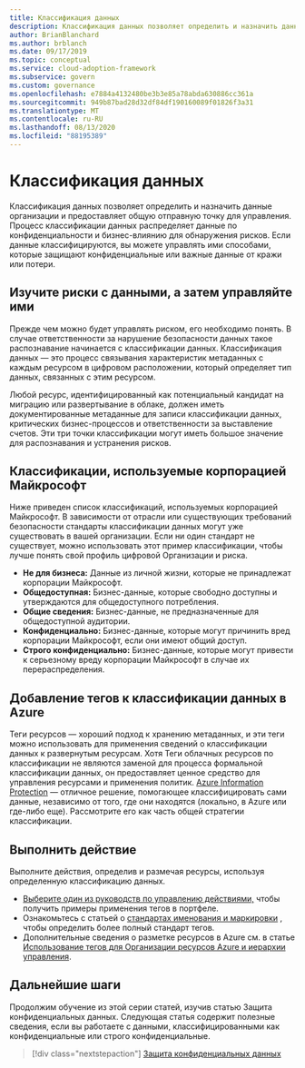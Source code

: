 ```yaml
---
title: Классификация данных
description: Классификация данных позволяет определить и назначить данные организации и предоставляет общую отправную точку для управления.
author: BrianBlanchard
ms.author: brblanch
ms.date: 09/17/2019
ms.topic: conceptual
ms.service: cloud-adoption-framework
ms.subservice: govern
ms.custom: governance
ms.openlocfilehash: e7884a4132480be3b3e85a78abda630886cc361a
ms.sourcegitcommit: 949b87bad28d32df84df190160089f01826f3a31
ms.translationtype: MT
ms.contentlocale: ru-RU
ms.lasthandoff: 08/13/2020
ms.locfileid: "88195389"
---
```

# <a name="what-is-data-classification"></a>Классификация данных

Классификация данных позволяет определить и назначить данные организации и предоставляет общую отправную точку для управления. Процесс классификации данных распределяет данные по конфиденциальности и бизнес-влиянию для обнаружения рисков. Если данные классифицируются, вы можете управлять ими способами, которые защищают конфиденциальные или важные данные от кражи или потери.

## <a name="understand-data-risks-then-manage-them"></a>Изучите риски с данными, а затем управляйте ими

Прежде чем можно будет управлять риском, его необходимо понять. В случае ответственности за нарушение безопасности данных такое распознавание начинается с классификации данных. Классификация данных — это процесс связывания характеристик метаданных с каждым ресурсом в цифровом расположении, который определяет тип данных, связанных с этим ресурсом.

Любой ресурс, идентифицированный как потенциальный кандидат на миграцию или развертывание в облаке, должен иметь документированные метаданные для записи классификации данных, критических бизнес-процессов и ответственности за выставление счетов. Эти три точки классификации могут иметь большое значение для распознавания и устранения рисков.

## <a name="classifications-microsoft-uses"></a>Классификации, используемые корпорацией Майкрософт

Ниже приведен список классификаций, используемых корпорацией Майкрософт. В зависимости от отрасли или существующих требований безопасности стандарты классификации данных могут уже существовать в вашей организации. Если ни один стандарт не существует, можно использовать этот пример классификации, чтобы лучше понять свой профиль цифровой Организации и риска.

- **Не для бизнеса:** Данные из личной жизни, которые не принадлежат корпорации Майкрософт.
- **Общедоступная:** Бизнес-данные, которые свободно доступны и утверждаются для общедоступного потребления.
- **Общие сведения:** Бизнес-данные, не предназначенные для общедоступной аудитории.
- **Конфиденциально:** Бизнес-данные, которые могут причинить вред корпорации Майкрософт, если они имеют общий доступ.
- **Строго конфиденциально:** Бизнес-данные, которые могут привести к серьезному вреду корпорации Майкрософт в случае их перераспределения.

## <a name="tagging-data-classification-in-azure"></a>Добавление тегов к классификации данных в Azure

Теги ресурсов — хороший подход к хранению метаданных, и эти теги можно использовать для применения сведений о классификации данных к развернутым ресурсам. Хотя Теги облачных ресурсов по классификации не являются заменой для процесса формальной классификации данных, он предоставляет ценное средство для управления ресурсами и применения политик. [Azure Information Protection](https://docs.microsoft.com/azure/information-protection/what-is-information-protection) — отличное решение, помогающее классифицировать сами данные, независимо от того, где они находятся (локально, в Azure или где-либо еще). Рассмотрите его как часть общей стратегии классификации.

## <a name="take-action"></a>Выполнить действие

Выполните действия, определив и размечая ресурсы, используя определенную классификацию данных.

- [Выберите один из руководств по управлению действиями,](../guides/index.md) чтобы получить примеры применения тегов в портфеле.
- Ознакомьтесь с статьей о [стандартах именования и маркировки](../../ready/azure-best-practices/naming-and-tagging.md#metadata-tags) , чтобы определить более полный стандарт тегов.
- Дополнительные сведения о разметке ресурсов в Azure см. в статье [Использование тегов для Организации ресурсов Azure и иерархии управления](https://docs.microsoft.com/azure/azure-resource-manager/management/tag-resources).

## <a name="next-steps"></a>Дальнейшие шаги

Продолжим обучение из этой серии статей, изучив статью Защита конфиденциальных данных. Следующая статья содержит полезные сведения, если вы работаете с данными, классифицированными как конфиденциальные или строго конфиденциальные.

> [!div class="nextstepaction"]
> [Защита конфиденциальных данных](https://docs.microsoft.com/azure/architecture/data-guide/scenarios/securing-data-solutions?toc=/azure/cloud-adoption-framework/toc.json&bc=/azure/cloud-adoption-framework/_bread/toc.json)

